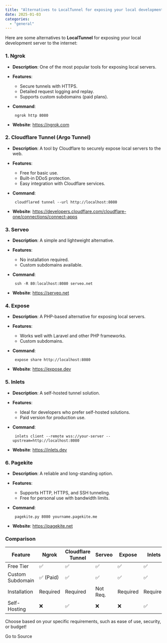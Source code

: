 ```yaml
---
title: "Alternatives to LocalTunnel for exposing your local development server to the internet"
date: 2025-01-03
categories: 
  - "general"
---
```


Here are some alternatives to **LocalTunnel** for exposing your local development server to the internet:

### 1\. **Ngrok**

- **Description**: One of the most popular tools for exposing local servers.
- **Features**:
    
    - Secure tunnels with HTTPS.
    - Detailed request logging and replay.
    - Supports custom subdomains (paid plans).
    

- **Command**:  
    
    ```
     ngrok http 8080
    ```
    

- **Website**: https://ngrok.com
    

### 2\. **Cloudflare Tunnel (Argo Tunnel)**

- **Description**: A tool by Cloudflare to securely expose local servers to the web.
- **Features**:
    
    - Free for basic use.
    - Built-in DDoS protection.
    - Easy integration with Cloudflare services.
    

- **Command**:  
    
    ```
     cloudflared tunnel --url http://localhost:8080
    ```
    

- **Website**: https://developers.cloudflare.com/cloudflare-one/connections/connect-apps
    

### 3\. **Serveo**

- **Description**: A simple and lightweight alternative.
- **Features**:
    
    - No installation required.
    - Custom subdomains available.
    

- **Command**:  
    
    ```
     ssh -R 80:localhost:8080 serveo.net
    ```
    

- **Website**: https://serveo.net
    

### 4\. **Expose**

- **Description**: A PHP-based alternative for exposing local servers.
- **Features**:
    
    - Works well with Laravel and other PHP frameworks.
    - Custom subdomains.
    

- **Command**:  
    
    ```
     expose share http://localhost:8080
    ```
    

- **Website**: https://expose.dev
    

### 5\. **Inlets**

- **Description**: A self-hosted tunnel solution.
- **Features**:
    
    - Ideal for developers who prefer self-hosted solutions.
    - Paid version for production use.
    

- **Command**:  
    
    ```
     inlets client --remote wss://your-server --upstream=http://localhost:8080
    ```
    

- **Website**: https://inlets.dev
    

### 6\. **Pagekite**

- **Description**: A reliable and long-standing option.
- **Features**:
    
    - Supports HTTP, HTTPS, and SSH tunneling.
    - Free for personal use with bandwidth limits.
    

- **Command**:  
    
    ```
     pagekite.py 8080 yourname.pagekite.me
    ```
    

- **Website**: https://pagekite.net
    

### Comparison

| Feature | Ngrok | Cloudflare Tunnel | Serveo | Expose | Inlets | Pagekite |
| --- | --- | --- | --- | --- | --- | --- |
| Free Tier | ✅ | ✅ | ✅ | ✅ | ✅ | ✅ |
| Custom Subdomain | ✅ (Paid) | ✅ | ✅ | ✅ | ✅ | ✅ |
| Installation | Required | Required | Not Req. | Required | Required | Required |
| Self-Hosting | ❌ | ✅ | ❌ | ❌ | ✅ | ❌ |

Choose based on your specific requirements, such as ease of use, security, or budget!

Go to Source
